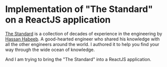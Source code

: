 # Implementation of "The Standard" on a ReactJS application

[The Standard](https://github.com/hassanhabib/The-Standard) is a collection of decades of experience in the engineering by [Hassan Habeeb](https://github.com/hassanhabib). A good-hearted engineer who shared his knowledge with all the other engineers around the world. I authored it to help you find your way through the wide ocean of knowledge.

And I am trying to bring the "The Standard" into a ReactJS application.
